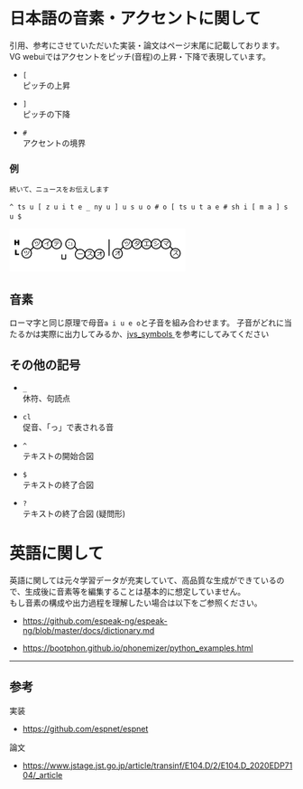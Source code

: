 # 日本語の音素・アクセントに関して


引用、参考にさせていただいた実装・論文はページ末尾に記載しております。  
VG webuiではアクセントをピッチ(音程)の上昇・下降で表現しています。

- `[`  
ピッチの上昇

- `]`  
ピッチの下降

- `#`  
アクセントの境界

### 例

`続いて、ニュースをお伝えします`

`^ ts u [ z u i t e _ ny u ] u s u o # o [ ts u t a e # sh i [ m a ] s u $`

![](accent.png)

## 音素
ローマ字と同じ原理で母音`a i u e o`と子音を組み合わせます。
子音がどれに当たるかは実際に出力してみるか、[jvs_symbols ](https://github.com/log1stics/voice-generator-webui/blob/main/tts/text/symbols.py#L18)を参考にしてみてください

## その他の記号

- `_`  
休符、句読点

- `cl`  
促音、「っ」で表される音

- `^`  
テキストの開始合図
- `$`  
テキストの終了合図
- `?`  
テキストの終了合図 (疑問形)

# 英語に関して
英語に関しては元々学習データが充実していて、高品質な生成ができているので、生成後に音素等を編集することは基本的に想定していません。  
もし音素の構成や出力過程を理解したい場合は以下をご参照ください。

- https://github.com/espeak-ng/espeak-ng/blob/master/docs/dictionary.md

- https://bootphon.github.io/phonemizer/python_examples.html



---
## 参考
実装
- https://github.com/espnet/espnet  

論文
- https://www.jstage.jst.go.jp/article/transinf/E104.D/2/E104.D_2020EDP7104/_article